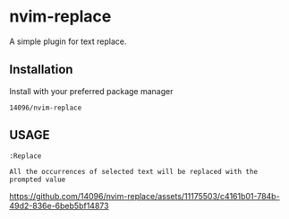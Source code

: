 # nvim-replace

A simple plugin for text replace.

## Installation

Install with your preferred package manager

`14096/nvim-replace`

## USAGE

```vim
:Replace

All the occurrences of selected text will be replaced with the prompted value
```



https://github.com/14096/nvim-replace/assets/11175503/c4161b01-784b-49d2-836e-6beb5bf14873



